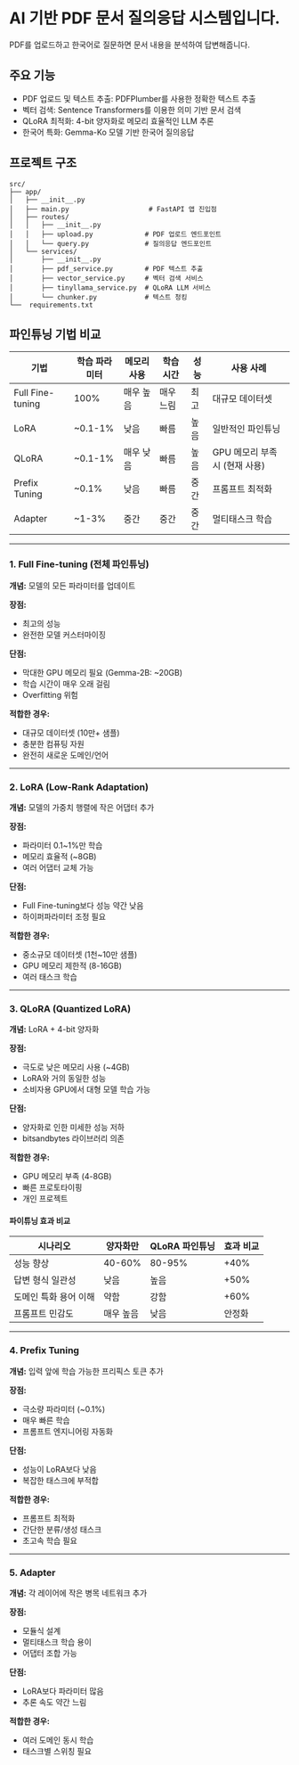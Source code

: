 # AI 기반 PDF 문서 질의응답 시스템입니다.

PDF를 업로드하고 한국어로 질문하면 문서 내용을 분석하여 답변해줍니다.

## 주요 기능
- PDF 업로드 및 텍스트 추출: PDFPlumber를 사용한 정확한 텍스트 추출
- 벡터 검색: Sentence Transformers를 이용한 의미 기반 문서 검색
- QLoRA 최적화: 4-bit 양자화로 메모리 효율적인 LLM 추론
- 한국어 특화: Gemma-Ko 모델 기반 한국어 질의응답

## 프로젝트 구조
```
src/
├── app/
│   ├── __init__.py
│   ├── main.py                    # FastAPI 앱 진입점
│   ├── routes/
│   │   ├── __init__.py
│   │   ├── upload.py             # PDF 업로드 엔드포인트
│   │   └── query.py              # 질의응답 엔드포인트
│   └── services/
│       ├── __init__.py
│       ├── pdf_service.py        # PDF 텍스트 추출
│       ├── vector_service.py     # 벡터 검색 서비스
│       ├── tinyllama_service.py  # QLoRA LLM 서비스
│       └── chunker.py            # 텍스트 청킹
└──  requirements.txt
```

## 파인튜닝 기법 비교

| 기법 | 학습 파라미터 | 메모리 사용 | 학습 시간 | 성능 | 사용 사례 |
|------|---------------|------------|-----------|------|-----------|
| Full Fine-tuning | 100% | 매우 높음 | 매우 느림 | 최고 | 대규모 데이터셋 |
| LoRA | ~0.1-1% | 낮음 | 빠름 | 높음 | 일반적인 파인튜닝 |
| QLoRA | ~0.1-1% | 매우 낮음 | 빠름 | 높음 | GPU 메모리 부족 시 (현재 사용) |
| Prefix Tuning | ~0.1% | 낮음 | 빠름 | 중간 | 프롬프트 최적화 |
| Adapter | ~1-3% | 중간 | 중간 | 중간 | 멀티태스크 학습 |

---

### 1. Full Fine-tuning (전체 파인튜닝)

**개념:** 모델의 모든 파라미터를 업데이트  

**장점:**
- 최고의 성능
- 완전한 모델 커스터마이징

**단점:**
- 막대한 GPU 메모리 필요 (Gemma-2B: ~20GB)
- 학습 시간이 매우 오래 걸림
- Overfitting 위험

**적합한 경우:**
- 대규모 데이터셋 (10만+ 샘플)
- 충분한 컴퓨팅 자원
- 완전히 새로운 도메인/언어

---

### 2. LoRA (Low-Rank Adaptation)

**개념:** 모델의 가중치 행렬에 작은 어댑터 추가  

**장점:**
- 파라미터 0.1~1%만 학습
- 메모리 효율적 (~8GB)
- 여러 어댑터 교체 가능

**단점:**
- Full Fine-tuning보다 성능 약간 낮음
- 하이퍼파라미터 조정 필요

**적합한 경우:**
- 중소규모 데이터셋 (1천~10만 샘플)
- GPU 메모리 제한적 (8-16GB)
- 여러 태스크 학습

---

### 3. QLoRA (Quantized LoRA)

**개념:** LoRA + 4-bit 양자화  

**장점:**
- 극도로 낮은 메모리 사용 (~4GB)
- LoRA와 거의 동일한 성능
- 소비자용 GPU에서 대형 모델 학습 가능

**단점:**
- 양자화로 인한 미세한 성능 저하
- bitsandbytes 라이브러리 의존

**적합한 경우:**
- GPU 메모리 부족 (4-8GB)
- 빠른 프로토타이핑
- 개인 프로젝트

#### 파이튜닝 효과 비교

| 시나리오 | 양자화만 | QLoRA 파인튜닝 | 효과 비교 |
|-----------|-----------|----------------|-----------|
| 성능 향상 | 40-60% | 80-95% | +40% |
| 답변 형식 일관성 | 낮음 | 높음 | +50% |
| 도메인 특화 용어 이해 | 약함 | 강함 | +60% |
| 프롬프트 민감도 | 매우 높음 | 낮음 | 안정화 |

---

### 4. Prefix Tuning

**개념:** 입력 앞에 학습 가능한 프리픽스 토큰 추가  

**장점:**
- 극소량 파라미터 (~0.1%)
- 매우 빠른 학습
- 프롬프트 엔지니어링 자동화

**단점:**
- 성능이 LoRA보다 낮음
- 복잡한 태스크에 부적합

**적합한 경우:**
- 프롬프트 최적화
- 간단한 분류/생성 태스크
- 초고속 학습 필요

---

### 5. Adapter

**개념:** 각 레이어에 작은 병목 네트워크 추가  

**장점:**
- 모듈식 설계
- 멀티태스크 학습 용이
- 어댑터 조합 가능

**단점:**
- LoRA보다 파라미터 많음
- 추론 속도 약간 느림

**적합한 경우:**
- 여러 도메인 동시 학습
- 태스크별 스위칭 필요



